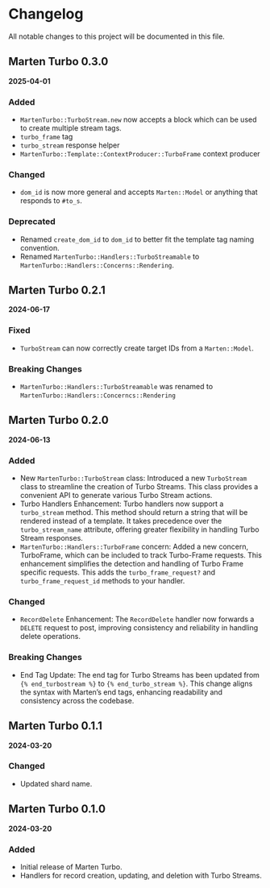 # Changelog

All notable changes to this project will be documented in this file.

## Marten Turbo 0.3.0
**2025-04-01**

### Added
- `MartenTurbo::TurboStream.new` now accepts a block which can be used to create multiple stream tags.
- `turbo_frame` tag
- `turbo_stream` response helper
- `MartenTurbo::Template::ContextProducer::TurboFrame` context producer

### Changed
- `dom_id` is now more general and accepts `Marten::Model` or anything that responds to `#to_s`.

### Deprecated
- Renamed `create_dom_id` to `dom_id` to better fit the template tag naming convention.
- Renamed `MartenTurbo::Handlers::TurboStreamable` to `MartenTurbo::Handlers::Concerns::Rendering`.

## Marten Turbo 0.2.1
**2024-06-17**

### Fixed
- `TurboStream` can now correctly create target IDs from a `Marten::Model`.

### Breaking Changes
- `MartenTurbo::Handlers::TurboStreamable` was renamed to `MartenTurbo::Handlers::Concerncs::Rendering`

## Marten Turbo 0.2.0
**2024-06-13**

### Added
- New `MartenTurbo::TurboStream` class: Introduced a new `TurboStream` class to streamline the creation of Turbo Streams. This class provides a convenient API to generate various Turbo Stream actions.
- Turbo Handlers Enhancement: Turbo handlers now support a `turbo_stream` method. This method should return a string that will be rendered instead of a template. It takes precedence over the `turbo_stream_name` attribute, offering greater flexibility in handling Turbo Stream responses.
- `MartenTurbo::Handlers::TurboFrame` concern: Added a new concern, TurboFrame, which can be included to track Turbo-Frame requests. This enhancement simplifies the detection and handling of Turbo Frame specific requests. This adds the `turbo_frame_request?` and `turbo_frame_request_id` methods to your handler.

### Changed
- `RecordDelete` Enhancement: The `RecordDelete` handler now forwards a `DELETE` request to post, improving consistency and reliability in handling delete operations.

### Breaking Changes
- End Tag Update: The end tag for Turbo Streams has been updated from `{% end_turbostream %}` to `{% end_turbo_stream %}`. This change aligns the syntax with Marten’s end tags, enhancing readability and consistency across the codebase.

## Marten Turbo 0.1.1
**2024-03-20**

### Changed
- Updated shard name.

## Marten Turbo 0.1.0
**2024-03-20**

### Added
- Initial release of Marten Turbo.
- Handlers for record creation, updating, and deletion with Turbo Streams.
